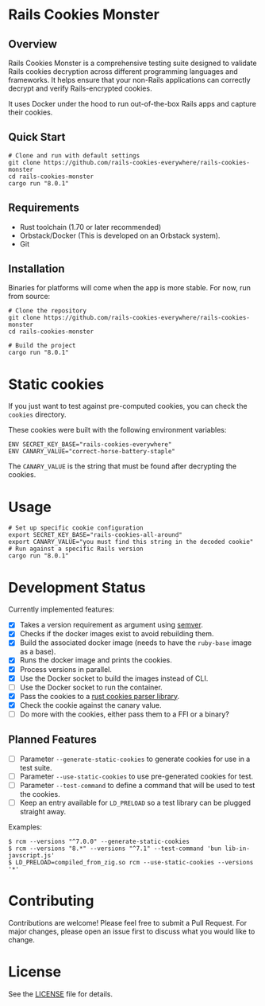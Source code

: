 # Rails Cookies Monster

## Overview
Rails Cookies Monster is a comprehensive testing suite designed to validate Rails cookies decryption across different programming languages and frameworks. It helps ensure that your non-Rails applications can correctly decrypt and verify Rails-encrypted cookies.

It uses Docker under the hood to run out-of-the-box Rails apps and capture their cookies.

## Quick Start
```shell
# Clone and run with default settings
git clone https://github.com/rails-cookies-everywhere/rails-cookies-monster
cd rails-cookies-monster
cargo run "8.0.1"
```

## Requirements
- Rust toolchain (1.70 or later recommended)
- Orbstack/Docker (This is developed on an Orbstack system).
- Git

## Installation
Binaries for platforms will come when the app is more stable. For now, run from source:
```shell
# Clone the repository
git clone https://github.com/rails-cookies-everywhere/rails-cookies-monster
cd rails-cookies-monster

# Build the project
cargo run "8.0.1"
```

# Static cookies
If you just want to test against pre-computed cookies, you can check the `cookies` directory.

These cookies were built with the following environment variables:
```shell
ENV SECRET_KEY_BASE="rails-cookies-everywhere"
ENV CANARY_VALUE="correct-horse-battery-staple"
```
The `CANARY_VALUE` is the string that must be found after decrypting the cookies.

# Usage
```shell
# Set up specific cookie configuration
export SECRET_KEY_BASE="rails-cookies-all-around"
export CANARY_VALUE="you must find this string in the decoded cookie"
# Run against a specific Rails version
cargo run "8.0.1"
```

# Development Status

Currently implemented features:
- [x] Takes a version requirement as argument using [semver](https://github.com/dtolnay/semver).
- [x] Checks if the docker images exist to avoid rebuilding them.
- [x] Build the associated docker image (needs to have the `ruby-base` image as a base).
- [x] Runs the docker image and prints the cookies.
- [x] Process versions in parallel.
- [x] Use the Docker socket to build the images instead of CLI.
- [ ] Use the Docker socket to run the container.
- [x] Pass the cookies to a [rust cookies parser library](https://github.com/rails-cookies-everywhere/rails-cookies-rust).
- [x] Check the cookie against the canary value.
- [ ] Do more with the cookies, either pass them to a FFI or a binary?

## Planned Features
- [ ] Parameter `--generate-static-cookies` to generate cookies for use in a test suite.
- [ ] Parameter `--use-static-cookies` to use pre-generated cookies for test.
- [ ] Parameter `--test-command` to define a command that will be used to test the cookies.
- [ ] Keep an entry available for `LD_PRELOAD` so a test library can be plugged straight away.

Examples:
```shell
$ rcm --versions "^7.0.0" --generate-static-cookies
$ rcm --versions "8.*" --versions "^7.1" --test-command 'bun lib-in-javscript.js'
$ LD_PRELOAD=compiled_from_zig.so rcm --use-static-cookies --versions '*'
```

# Contributing
Contributions are welcome! Please feel free to submit a Pull Request. For major changes, please open an issue first to discuss what you would like to change.

# License
See the [LICENSE](LICENSE) file for details.
